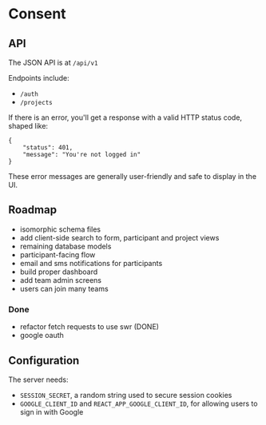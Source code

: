 # Consent

## API

The JSON API is at `/api/v1`

Endpoints include:

- `/auth`
- `/projects`

If there is an error, you'll get a response with a valid HTTP status code, shaped like:

```
{
    "status": 401,
    "message": "You're not logged in"
}
```

These error messages are generally user-friendly and safe to display in the UI.

## Roadmap

- isomorphic schema files
- add client-side search to form, participant and project views
- remaining database models
- participant-facing flow
- email and sms notifications for participants
- build proper dashboard
- add team admin screens
- users can join many teams

### Done

- refactor fetch requests to use swr (DONE)
- google oauth

## Configuration

The server needs:

- `SESSION_SECRET`, a random string used to secure session cookies
- `GOOGLE_CLIENT_ID` and `REACT_APP_GOOGLE_CLIENT_ID`, for allowing users to sign in with Google
